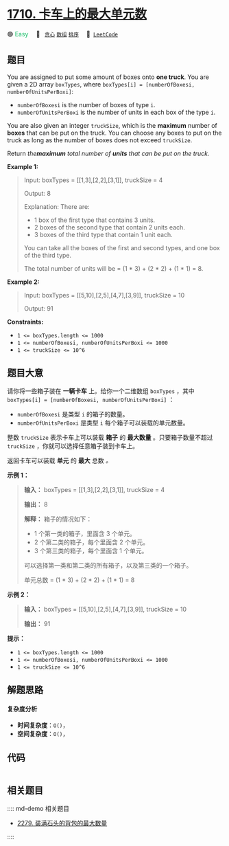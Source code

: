 # [1710. 卡车上的最大单元数](https://leetcode.com/problems/maximum-units-on-a-truck)

🟢 <font color=#15bd66>Easy</font>&emsp; 🔖&ensp; [`贪心`](/leetcode/outline/tag/greedy.md) [`数组`](/leetcode/outline/tag/array.md) [`排序`](/leetcode/outline/tag/sorting.md)&emsp; 🔗&ensp;[`LeetCode`](https://leetcode.com/problems/maximum-units-on-a-truck)


## 题目

You are assigned to put some amount of boxes onto **one truck**. You are given
a 2D array `boxTypes`, where `boxTypes[i] = [numberOfBoxesi,
numberOfUnitsPerBoxi]`:

  * `numberOfBoxesi` is the number of boxes of type `i`.
  * `numberOfUnitsPerBoxi` is the number of units in each box of the type `i`.

You are also given an integer `truckSize`, which is the **maximum** number of
**boxes** that can be put on the truck. You can choose any boxes to put on the
truck as long as the number of boxes does not exceed `truckSize`.

Return _the**maximum** total number of **units** that can be put on the
truck._



**Example 1:**

> Input: boxTypes = [[1,3],[2,2],[3,1]], truckSize = 4
> 
> Output: 8
> 
> Explanation: There are:
> - 1 box of the first type that contains 3 units.
> - 2 boxes of the second type that contain 2 units each.
> - 3 boxes of the third type that contain 1 unit each.
> 
> You can take all the boxes of the first and second types, and one box of the third type.
> 
> The total number of units will be = (1 * 3) + (2 * 2) + (1 * 1) = 8.

**Example 2:**

> Input: boxTypes = [[5,10],[2,5],[4,7],[3,9]], truckSize = 10
> 
> Output: 91

**Constraints:**

  * `1 <= boxTypes.length <= 1000`
  * `1 <= numberOfBoxesi, numberOfUnitsPerBoxi <= 1000`
  * `1 <= truckSize <= 10^6`


## 题目大意

请你将一些箱子装在 **一辆卡车** 上。给你一个二维数组 `boxTypes` ，其中 `boxTypes[i] = [numberOfBoxesi,
numberOfUnitsPerBoxi]` ：

  * `numberOfBoxesi` 是类型 `i` 的箱子的数量。
  * `numberOfUnitsPerBoxi` 是类型 `i` 每个箱子可以装载的单元数量。

整数 `truckSize` 表示卡车上可以装载 **箱子** 的 **最大数量** 。只要箱子数量不超过 `truckSize`
，你就可以选择任意箱子装到卡车上。

返回卡车可以装载 **单元** 的 **最大** 总数 _。_

**示例 1：**

> 
> 
> 
> 
> 
> **输入：** boxTypes = [[1,3],[2,2],[3,1]], truckSize = 4
> 
> **输出：** 8
> 
> **解释：** 箱子的情况如下：
> - 1 个第一类的箱子，里面含 3 个单元。
> - 2 个第二类的箱子，每个里面含 2 个单元。
> - 3 个第三类的箱子，每个里面含 1 个单元。
> 
> 可以选择第一类和第二类的所有箱子，以及第三类的一个箱子。
> 
> 单元总数 = (1 * 3) + (2 * 2) + (1 * 1) = 8

**示例 2：**

> 
> 
> 
> 
> 
> **输入：** boxTypes = [[5,10],[2,5],[4,7],[3,9]], truckSize = 10
> 
> **输出：** 91
> 
> 

**提示：**

  * `1 <= boxTypes.length <= 1000`
  * `1 <= numberOfBoxesi, numberOfUnitsPerBoxi <= 1000`
  * `1 <= truckSize <= 10^6`


## 解题思路

#### 复杂度分析

- **时间复杂度**：`O()`，
- **空间复杂度**：`O()`，

## 代码

```javascript

```

## 相关题目

:::: md-demo 相关题目
- [2279. 装满石头的背包的最大数量](https://leetcode.com/problems/maximum-bags-with-full-capacity-of-rocks)

::::
